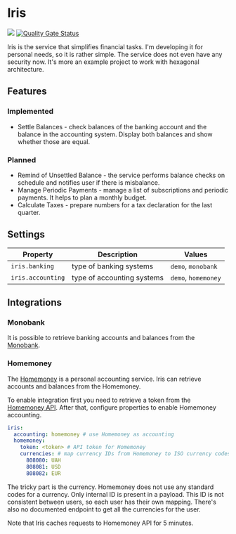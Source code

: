Iris
====

![](https://github.com/dimasmith/iris/workflows/CI/badge.svg)
[![Quality Gate Status](https://sonarcloud.io/api/project_badges/measure?project=dimasmith_iris&metric=alert_status)](https://sonarcloud.io/dashboard?id=dimasmith_iris)

Iris is the service that simplifies financial tasks.
I'm developing it for personal needs, so it is rather simple. The service does not even have any security now. It's more an example project to work with hexagonal architecture.

## Features
### Implemented
* Settle Balances - check balances of the banking account and the balance in the accounting system. Display both balances and show whether those are equal.

### Planned
* Remind of Unsettled Balance - the service performs balance checks on schedule and notifies user if there is misbalance.
* Manage Periodic Payments - manage a list of subscriptions and periodic payments. It helps to plan a monthly budget.
* Calculate Taxes - prepare numbers for a tax declaration for the last quarter.

## Settings

| Property | Description | Values |
| -------- | ----------- | ------ |
| `iris.banking` | type of banking systems | `demo`, `monobank` |
| `iris.accounting` | type of accounting systems | `demo`, `homemoney` |

## Integrations
### Monobank
It is possible to retrieve banking accounts and balances from the [Monobank](https://monobank.ua).

### Homemoney
The [Homemoney](https://homemoney.ua) is a personal accounting service. 
Iris can retrieve accounts and balances from the Homemoney.

To enable integration first you need to retrieve a token from the [Homemoney API](https://homemoney.ua/api/).
After that, configure properties to enable Homemoney accounting.

```yaml
iris:
  accounting: homemoney # use Homemoney as accounting
  homemoney:
    token: <token> # API token for Homemoney
    currencies: # map currency IDs from Homemoney to ISO currency codes
      808080: UAH  
      808081: USD  
      808082: EUR  
```
The tricky part is the currency. 
Homemoney does not use any standard codes for a currency.
Only internal ID is present in a payload. 
This ID is not consistent between users, so each user has their own mapping.
There's also no documented endpoint to get all the currencies for the user.

Note that Iris caches requests to Homemoney API for 5 minutes. 
